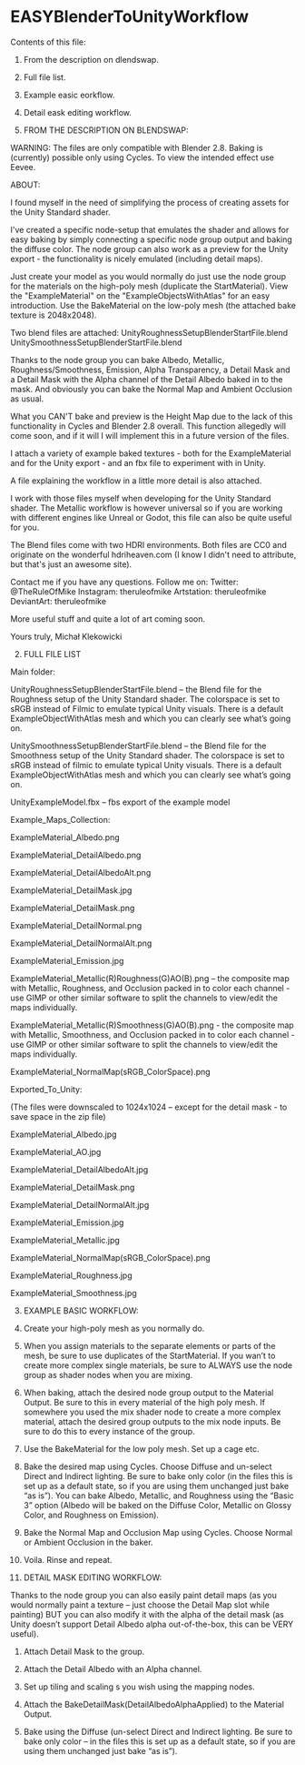 # EASYBlenderToUnityWorkflow
Contents of this file:
1. From the description on dlendswap.
2. Full file list.
3. Example easic eorkflow.
4. Detail eask editing workflow.




1. FROM THE DESCRIPTION ON BLENDSWAP:

WARNING: The files are only compatible with Blender 2.8. Baking is (currently) possible only using Cycles. To view the intended effect use Eevee.

ABOUT:

I found myself in the need of simplifying the process of creating assets for the Unity Standard shader.

I've created a specific node-setup that emulates the shader and allows for easy baking by simply connecting a specific node group output and baking the diffuse color. The node group can also work as a preview for the Unity export - the functionality is nicely emulated (including detail maps).

Just create your model as you would normally do just use the node group for the materials on the high-poly mesh (duplicate the StartMaterial). View the "ExampleMaterial" on the "ExampleObjectsWithAtlas" for an easy introduction. Use the BakeMaterial on the low-poly mesh (the attached bake texture is 2048x2048).

Two blend files are attached:
UnityRoughnessSetupBlenderStartFile.blend
UnitySmoothnessSetupBlenderStartFile.blend

Thanks to the node group you can bake Albedo, Metallic, Roughness/Smoothness, Emission, Alpha Transparency, a Detail Mask and a Detail Mask with the Alpha channel of the Detail Albedo baked in to the mask. And obviously you can bake the Normal Map and Ambient Occlusion as usual.

What you CAN'T bake and preview is the Height Map due to the lack of this functionality in Cycles and Blender 2.8 overall. This function allegedly will come soon, and if it will I will implement this in a future version of the files.

I attach a variety of example baked textures - both for the ExampleMaterial and for the Unity export - and an fbx file to experiment with in Unity.

A file explaining the workflow in a little more detail is also attached.

I work with those files myself when developing for the Unity Standard shader. The Metallic workflow is however universal so if you are working with different engines like Unreal or Godot, this file can also be quite useful for you.

The Blend files come with two HDRI environments. Both files are CC0 and originate on the wonderful hdriheaven.com (I know I didn't need to attribute, but that's just an awesome site).

Contact me if you have any questions.
Follow me on:
Twitter: @TheRuleOfMike
Instagram: theruleofmike
Artstation: theruleofmike
DeviantArt: theruleofmike

More useful stuff and quite a lot of art coming soon.

Yours truly,
Michał Klekowicki


2. FULL FILE LIST

Main folder:

UnityRoughnessSetupBlenderStartFile.blend – the Blend file for the Roughness setup of the Unity Standard shader. The colorspace is set to sRGB instead of Filmic to emulate typical Unity visuals. There is a default ExampleObjectWithAtlas mesh and which you can clearly see what’s going on.

UnitySmoothnessSetupBlenderStartFile.blend – the Blend file for the Smoothness setup of the Unity Standard shader. The colorspace is set to sRGB instead of filmic to emulate typical Unity visuals. There is a default ExampleObjectWithAtlas mesh and which you can clearly see what’s going on.

UnityExampleModel.fbx – fbs export of the example model

Example_Maps_Collection:

ExampleMaterial_Albedo.png

ExampleMaterial_DetailAlbedo.png

ExampleMaterial_DetailAlbedoAlt.png

ExampleMaterial_DetailMask.jpg

ExampleMaterial_DetailMask.png

ExampleMaterial_DetailNormal.png

ExampleMaterial_DetailNormalAlt.png

ExampleMaterial_Emission.jpg

ExampleMaterial_Metallic(R)Roughness(G)AO(B).png – the composite map with Metallic, Roughness, and Occlusion packed in to color each channel - use GIMP or other similar software to split the channels to view/edit the maps individually.

ExampleMaterial_Metallic(R)Smoothness(G)AO(B).png -  the composite map with Metallic, Smoothness, and Occlusion packed in to color each channel - use GIMP or other similar software to split the channels to view/edit the maps individually.

ExampleMaterial_NormalMap(sRGB_ColorSpace).png

Exported_To_Unity:

(The files were downscaled to 1024x1024 – except for the detail mask - to save space in the zip file)

ExampleMaterial_Albedo.jpg

ExampleMaterial_AO.jpg

ExampleMaterial_DetailAlbedoAlt.jpg

ExampleMaterial_DetailMask.png

ExampleMaterial_DetailNormalAlt.jpg

ExampleMaterial_Emission.jpg

ExampleMaterial_Metallic.jpg

ExampleMaterial_NormalMap(sRGB_ColorSpace).png

ExampleMaterial_Roughness.jpg

ExampleMaterial_Smoothness.jpg


3. EXAMPLE BASIC WORKFLOW:

1. Create your high-poly mesh as you normally do.

2. When you assign materials to the separate elements or parts of the mesh, be sure to use duplicates of the StartMaterial. If you wan’t to create more complex single materials, be sure to ALWAYS use the node group as shader nodes when you are mixing.

3. When baking, attach the desired node group output to the Material Output. Be sure to this in every material of the high poly mesh. If somewhere you used the mix shader node to create a more complex material, attach the desired group outputs to the mix node inputs. Be sure to do this to every instance of the group.

4. Use the BakeMaterial for the low poly mesh. Set up a cage etc.

5. Bake the desired map using Cycles. Choose Diffuse and un-select Direct and Indirect lighting. Be sure to bake only color (in the files this is set up as a default state, so if you are using them unchanged just bake “as is”). You can bake Albedo, Metallic, and Roughness using the “Basic 3” option (Albedo will be baked on the Diffuse Color, Metallic on Glossy Color, and Roughness on Emission).

6. Bake the Normal Map and Occlusion Map using Cycles. Choose Normal or Ambient Occlusion in the baker.

7. Voila. Rinse and repeat.


4. DETAIL MASK EDITING WORKFLOW:

Thanks to the node group you can also easily paint detail maps (as you would normally paint a texture – just choose the Detail Map slot while painting) BUT you can also modify it with the alpha of the detail mask (as Unity doesn’t support Detail Albedo alpha out-of-the-box, this can be VERY useful).

1. Attach Detail Mask to the group.

2. Attach the Detail Albedo with an Alpha channel.

3. Set up tiling and scaling s you wish using the mapping nodes.

4. Attach the BakeDetailMask(DetailAlbedoAlphaApplied) to the Material Output.

5. Bake using the Diffuse (un-select Direct and Indirect lighting. Be sure to bake only color – in the files this is set up as a default state, so if you are using them unchanged just bake “as is”).


